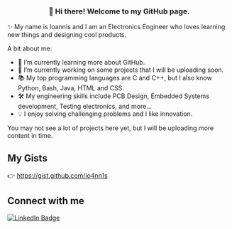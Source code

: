 <!-- Heading -->
<h3 align="center">👋 Hi there! Welcome to my GitHub page.</h3>

<!-- About section -->
✨ My name is Ioannis and I am an Electronics Engineer who loves learning new things and designing cool products.

A bit about me:
- 🌱 I’m currently learning more about GitHub. 
- 🔭 I’m currently working on some projects that I will be uploading soon.
- 📚 My top programming languages are C and C++, but I also know Python, Bash, Java, HTML and CSS. 
- 🛠️ My engineering skills include PCB Design, Embedded Systems development, Testing electronics, and more...
- 💡 I enjoy solving challenging problems and I like innovation.

You may not see a lot of projects here yet, but I will be uploading more content in time.

## My Gists
👉 https://gist.github.com/io4nn1s

<!-- Connect section -->
<h2>Connect with me </h2>
<p>
   <a href="https://www.linkedin.com/in/i-antonakis/"><img src="https://img.shields.io/badge/-Ioannis%20Antonakis%20-blue?style=plastic&amp;labelColor=blue&amp;logo=LinkedIn&amp;link=https://linkedin.com/in/egwuenugift" alt="LinkedIn Badge"></a> 
</p>

<!--
**io4nn1s/io4nn1s** is a ✨ _special_ ✨ repository because its `README.md` (this file) appears on your GitHub profile.

Here are some ideas to get you started:

- 🔭 I’m currently working on ...
- 🌱 I’m currently learning ...
- 👯 I’m looking to collaborate on ...
- 🤔 I’m looking for help with ...
- 💬 Ask me about ...
- 📫 How to reach me: ...
- 😄 Pronouns: ...
- ⚡ Fun fact: ...
-->
